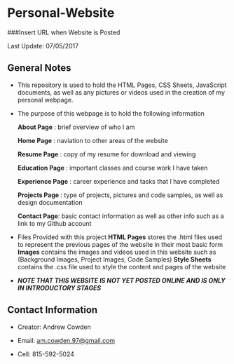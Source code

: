# Personal-Website
###Insert URL when Website is Posted

Last Update: 07/05/2017

## General Notes

* This repository is used to hold the HTML Pages, CSS Sheets, JavaScript documents, as well as any pictures or videos used in the creation of my personal webpage.

* The purpose of this webpage is to hold the following information

    __About Page__ :    brief overview of who I am
    
    __Home Page__ :     naviation to other areas of the website
    
    __Resume Page__ :   copy of my resume for download and viewing
    
    __Education Page__ :   important classes and course work I have taken
    
    __Experience Page__ :   career experience and tasks that I have completed
    
    __Projects Page__ :     type of projects, pictures and code samples, as well as design documentation
    
    __Contact Page__:   basic contact information as well as other info such as a link to my Github account
    
 * Files Provided with this project
    __HTML Pages__ stores the .html files used to represent the previous pages of the website in their most basic form
    __Images__ contains the images and videos used in this website such as (Background Images, Project Images, Code Samples)
    __Style Sheets__ contains the .css file used to style the content and pages of the website
    
 * ***NOTE THAT THIS WEBSITE IS NOT YET POSTED ONLINE AND IS ONLY IN INTRODUCTORY STAGES***

## Contact Information

* Creator: Andrew Cowden

* Email: am.cowden.97@gmail.com

* Cell: 815-592-5024

